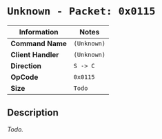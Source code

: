 # `Unknown - Packet: 0x0115`

| Information               | Notes |
|---                        |---    |
| **Command Name**          | `(Unknown)` |
| **Client Handler**        | `(Unknown)` |
| **Direction**             | `S -> C` |
| **OpCode**                | `0x0115` |
| **Size**                  | `Todo` |

## Description

_Todo._
